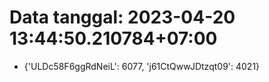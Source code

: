 # Data tanggal: 2023-04-20 13:44:50.210784+07:00

* {'ULDc58F6ggRdNeiL': 6077, 'j61CtQwwJDtzqt09': 4021}
